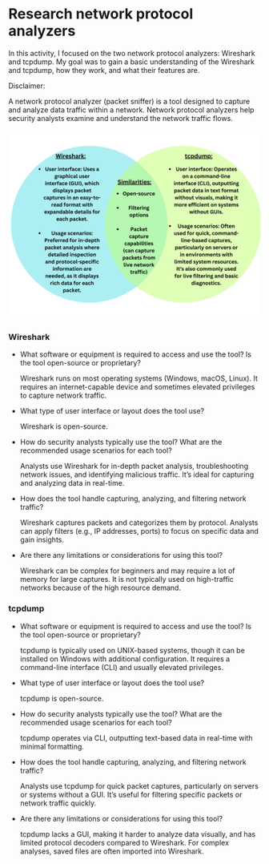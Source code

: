 # Research network protocol analyzers

In this activity, I focused on the two network protocol analyzers: Wireshark and tcpdump. My goal was to gain a basic understanding of the Wireshark and tcpdump, how they work, and what their features are.

Disclaimer:

A network protocol analyzer (packet sniffer) is a tool designed to capture and analyze data traffic within a network. Network protocol analyzers help security analysts examine and understand the network traffic flows.

<img src="https://github.com/melaniedaniel7/Research-network-protocol-analyzers/blob/92e9e99945c01951febb2fedd8d2e10b2e4a40c4/network%20protocol%20analyzers.png" width="800" />

### Wireshark
- What software or equipment is required to access and use the tool? Is the tool open-source or proprietary?
  
  Wireshark runs on most operating systems (Windows, macOS, Linux). It requires an internet-capable device and sometimes elevated privileges to capture network traffic.
  
- What type of user interface or layout does the tool use?
  
  Wireshark is open-source.
  
- How do security analysts typically use the tool? What are the recommended usage scenarios for each tool?

  Analysts use Wireshark for in-depth packet analysis, troubleshooting network issues, and identifying malicious traffic. It’s ideal for capturing and analyzing data in real-time.
  
- How does the tool handle capturing, analyzing, and filtering network traffic?

  Wireshark captures packets and categorizes them by protocol. Analysts can apply filters (e.g., IP addresses, ports) to focus on specific data and gain insights.
  
- Are there any limitations or considerations for using this tool?

  Wireshark can be complex for beginners and may require a lot of memory for large captures. It is not typically used on high-traffic networks because of the high resource demand.

### tcpdump
- What software or equipment is required to access and use the tool? Is the tool open-source or proprietary?

  tcpdump is typically used on UNIX-based systems, though it can be installed on Windows with additional configuration. It requires a command-line interface (CLI) and usually elevated privileges.
  
- What type of user interface or layout does the tool use?

  tcpdump is open-source.

- How do security analysts typically use the tool? What are the recommended usage scenarios for each tool?

  tcpdump operates via CLI, outputting text-based data in real-time with minimal formatting.

- How does the tool handle capturing, analyzing, and filtering network traffic?

  Analysts use tcpdump for quick packet captures, particularly on servers or systems without a GUI. It’s useful for filtering specific packets or network traffic quickly.

- Are there any limitations or considerations for using this tool?

  tcpdump lacks a GUI, making it harder to analyze data visually, and has limited protocol decoders compared to Wireshark. For complex analyses, saved files are often imported into Wireshark.

